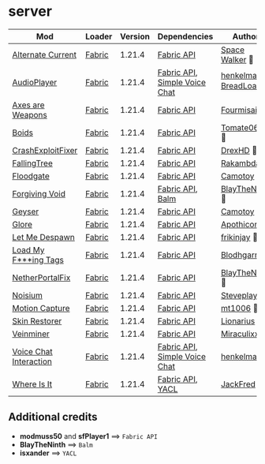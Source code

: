 # server

| Mod | Loader | Version | Dependencies | Author | CDN |
|-----|--------|---------|--------------|--------|-----|
| [Alternate Current][url-alternate-current] | [Fabric][url-fabric] | 1.21.4 | [Fabric API][url-fabric-api] | [Space Walker][url-space-walker] 👑 | [Modrinth][url-modrinth] |
| [AudioPlayer][url-audio-player] | [Fabric][url-fabric] | 1.21.4 | [Fabric API][url-fabric-api], [Simple Voice Chat][url-simple-voice-chat] | [henkelmax][url-henkelmax] 👑, [BreadLoaf][url-breadloaf] 🛠️ | [Modrinth][url-modrinth] |
| [Axes are Weapons][url-axes-are-weapons] | [Fabric][url-fabric] | 1.21.4 | [Fabric API][url-fabric-api] | [Fourmisain][url-fourmisain] 👑 | [Modrinth][url-modrinth] |
| [Boids][url-boids] | [Fabric][url-fabric] | 1.21.4 | [Fabric API][url-fabric-api] | [Tomate0613][url-tomate0613] 👑 | [Modrinth][url-modrinth] |
| [CrashExploitFixer][url-crash-exploit-fixer] | [Fabric][url-fabric] | 1.21.4 | [Fabric API][url-fabric-api] | [DrexHD][url-drexhd] 👑 | [Modrinth][url-modrinth] |
| [FallingTree][url-falling-tree] | [Fabric][url-fabric] | 1.21.4 | [Fabric API][url-fabric-api] | [Rakambda][url-rakambda] 👑 | [Modrinth][url-modrinth] |
| [Floodgate][url-floodgate] | [Fabric][url-fabric] | 1.21.4 | [Fabric API][url-fabric-api] | [Camotoy][url-camotoy] 👑 | [Modrinth][url-modrinth] |
| [Forgiving Void][url-forgiving-void] | [Fabric][url-fabric] | 1.21.4 | [Fabric API][url-fabric-api], [Balm][url-balm] | [BlayTheNinth][url-blaytheninth] 👑 | [Modrinth][url-modrinth] |
| [Geyser][url-geyser] | [Fabric][url-fabric] | 1.21.4 | [Fabric API][url-fabric-api] | [Camotoy][url-camotoy] 👑 | [Modrinth][url-modrinth] |
| [Glore][url-glore] | [Fabric][url-fabric] | 1.21.4 | [Fabric API][url-fabric-api] | [Apothicon][url-apothicon] 👑 | [Modrinth][url-modrinth] |
| [Let Me Despawn][url-let-me-despawn] | [Fabric][url-fabric] | 1.21.4 | [Fabric API][url-fabric-api] | [frikinjay][url-frikinjay] 👑 | [Modrinth][url-modrinth] |
| [Load My F***ing Tags][url-load-my-fucking-tags] | [Fabric][url-fabric] | 1.21.4 | [Fabric API][url-fabric-api] | [Blodhgarm][url-blodhgarm] 👑 | [Modrinth][url-modrinth] |
| [NetherPortalFix][url-nether-portal-fix] | [Fabric][url-fabric] | 1.21.4 | [Fabric API][url-fabric-api] | [BlayTheNinth][url-blayTheNinth] 👑 | [Modrinth][url-modrinth] |
| [Noisium][url-noisium] | [Fabric][url-fabric] | 1.21.4 | [Fabric API][url-fabric-api] | [Steveplays][url-steveplays] 👑 | [Modrinth][url-modrinth] |
| [Motion Capture][url-motion-capture] | [Fabric][url-fabric] | 1.21.4 | [Fabric API][url-fabric-api] | [mt1006][url-mt1006] 👑 | [Modrinth][url-modrinth] |
| [Skin Restorer][url-skin-restorer] | [Fabric][url-fabric] | 1.21.4 | [Fabric API][url-fabric-api] | [Lionarius][url-lionarius] 👑 | [Modrinth][url-modrinth] |
| [Veinminer][url-veinminer] | [Fabric][url-fabric] | 1.21.4 | [Fabric API][url-fabric-api] | [Miraculixx][url-miraculixx] 👑 | [Modrinth][url-modrinth] |
| [Voice Chat Interaction][url-voice-chat-interaction] | [Fabric][url-fabric] | 1.21.4 | [Fabric API][url-fabric-api], [Simple Voice Chat][url-simple-voice-chat] | [henkelmax][url-henkelmax] 👑 | [Modrinth][url-modrinth] |
| [Where Is It][url-where-is-it] | [Fabric][url-fabric] | 1.21.4 | [Fabric API][url-fabric-api], [YACL][url-yacl] | [JackFred][url-jackfred] 👑 | [Modrinth][url-modrinth] |

## Additional credits
- __modmuss50__ and __sfPlayer1__ ==> `Fabric API`
- __BlayTheNinth__ ==> `Balm`
- __isxander__ ==> `YACL`

<!-- loaders -->
[url-fabric]: <https://maven.fabricmc.net/net/fabricmc/fabric-installer/1.0.1/fabric-installer-1.0.1.jar>
[url-fabric-img]: <https://fabricmc.net/assets/logo.png>
[url-modrinth]: <https://modrinth.com/>
[url-modrinth-img]: <https://cdn.modrinth.com/modrinth-new.png>
<!-- authors -->
[url-apothicon]: <https://modrinth.com/user/Apothicon>
[url-blaytheninth]: <https://modrinth.com/user/BlayTheNinth>
[url-blodhgarm]: <https://modrinth.com/user/Blodhgarm>
[url-breadloaf]: <https://modrinth.com/user/BreadLoaf>
[url-camotoy]: <https://modrinth.com/user/Camotoy>
[url-drexhd]: <https://modrinth.com/user/DrexHD>
[url-fourmisain]: <https://modrinth.com/user/Fourmisain>
[url-frikinjay]: <https://modrinth.com/user/frikinjay>
[url-henkelmax]: <https://modrinth.com/user/henkelmax>
[url-isxander]: <https://modrinth.com/user/isxander>
[url-jackfred]: <https://modrinth.com/user/JackFred>
[url-lionarius]: <https://modrinth.com/user/Lionarius>
[url-miraculixx]: <https://modrinth.com/user/Miraculixx>
[url-mt1006]: <https://modrinth.com/user/mt1006>
[url-modmuss50]: <https://modrinth.com/user/modmuss50>
[url-rakambda]: <https://modrinth.com/user/Rakambda>
[url-sfplayer1]: <https://modrinth.com/user/sfPlayer1>
[url-space-walker]: <https://modrinth.com/user/Space%20Walker>
[url-steveplays]: <https://modrinth.com/user/Steveplays>
[url-tomate0613]: <https://modrinth.com/user/Tomate0613>
<!-- mods -->
[url-alternate-current]: <https://cdn.modrinth.com/data/r0v8vy1s/versions/DwfiGUVU/alternate-current-mc1.21.2-1.9.1.jar>
[url-audio-player]: <https://cdn.modrinth.com/data/SRlzjEBS/versions/377C94c4/audioplayer-fabric-1.21.4-1.13.2.jar>
[url-axes-are-weapons]: <https://cdn.modrinth.com/data/1jvt7RTc/versions/HsVnjewK/AxesAreWeapons-1.9.3-fabric-1.21.3.jar>
[url-balm]: <https://cdn.modrinth.com/data/MBAkmtvl/versions/x4uPXWNU/balm-fabric-1.21.4-21.4.22.jar>
[url-boids]: <https://cdn.modrinth.com/data/2OckSy74/versions/aiZEd0aD/Boids-1.2.3.jar>
[url-crash-exploit-fixer]: <https://cdn.modrinth.com/data/Z5GdSH3X/versions/dqRkbGHB/crashexploitfixer-fabric-1.1.0%2B1.21.jar>
[url-fabric-api]: <https://cdn.modrinth.com/data/P7dR8mSH/versions/bQZpGIz0/fabric-api-0.119.2%2B1.21.4.jar>
[url-falling-tree]: <https://cdn.modrinth.com/data/Fb4jn8m6/versions/VZaMZN0O/FallingTree-1.21.4-1.21.4.7.jar>
[url-floodgate]: <https://cdn.modrinth.com/data/bWrNNfkb/versions/nyg969vQ/Floodgate-Fabric-2.2.4-b43.jar>
[url-forgiving-void]: <https://cdn.modrinth.com/data/1vkzEZjE/versions/ekBzxjNk/forgivingvoid-fabric-1.21.4-21.4.3.jar>
[url-geyser]: <https://cdn.modrinth.com/data/wKkoqHrH/versions/ipWZqOpN/geyser-fabric-Geyser-Fabric-2.6.1-b787.jar>
[url-glore]: <https://cdn.modrinth.com/data/bqmWbUVO/versions/PiDN4198/glore-1.20.3-1.4.2.jar>
[url-let-me-despawn]: <https://cdn.modrinth.com/data/vE2FN5qn/versions/Wb7jqi55/letmedespawn-1.21.x-fabric-1.5.0.jar>
[url-load-my-fucking-tags]: <https://cdn.modrinth.com/data/67kVxsaO/versions/jEDKD9YH/lmft-1.1.0%2B1.21.4-fabric.jar>
[url-nether-portal-fix]: <https://cdn.modrinth.com/data/nPZr02ET/versions/DuRtZjks/netherportalfix-fabric-1.21.4-21.4.3.jar>
[url-noisium]: <https://cdn.modrinth.com/data/KuNKN7d2/versions/9NHdQfkN/noisium-fabric-2.5.0%2Bmc1.21.4.jar>
[url-motion-capture]: <https://cdn.modrinth.com/data/gWu44BYU/versions/uHGyuyZr/Mocap-FABRIC-1.21.4-1.3.9.jar>
[url-simple-voice-chat]: <https://cdn.modrinth.com/data/9eGKb6K1/versions/pl9FpaYJ/voicechat-fabric-1.21.4-2.5.26.jar>
[url-skin-restorer]: <https://cdn.modrinth.com/data/ghrZDhGW/versions/1ozhCpij/skinrestorer-2.2.1%2B1.21-fabric.jar>
[url-veinminer]: <https://cdn.modrinth.com/data/OhduvhIc/versions/wXrGnwAw/veinminer-fabric-2.3.2.jar>
[url-voice-chat-interaction]: <https://cdn.modrinth.com/data/qsSP2ZZ0/versions/MCSYkp3r/vcinteraction-fabric-1.21.4-1.0.8.jar>
[url-where-is-it]: <https://cdn.modrinth.com/data/FCTyEqkn/versions/K6qcgGyq/whereisit-2.6.4%2B1.21.2.jar>
[url-yacl]: <https://cdn.modrinth.com/data/1eAoo2KR/versions/XeXZrziK/yet_another_config_lib_v3-3.6.6%2B1.21.4-fabric.jar>
